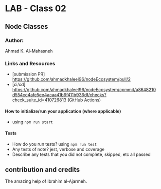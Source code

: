 # LAB - Class 02

## Node Classes 

### Author: 
Ahmad K. Al-Mahasneh

### Links and Resources

- [submission PR] https://github.com/ahmadkhaleel96/nodeEcosystem/pull/2
- [ci/cd] https://github.com/ahmadkhaleel96/nodeEcosystem/commit/a8648210d554cc4afe5ee4acaa41b6f411b936df/checks?check_suite_id=410726813 (GitHub Actions)


#### How to initialize/run your application (where applicable)

-  using `npm run start`

#### Tests

- How do you run tests?
  using `npm run test`
- Any tests of note?
   jest, verbose and coverage
- Describe any tests that you did not complete, skipped, etc
   all passed

## contribution and credits 
The amazing help of Ibrahim al-Ajarmeh.
